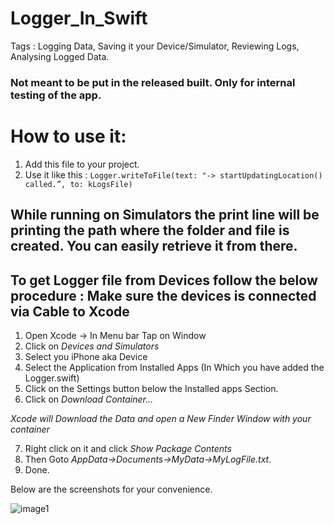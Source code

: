# Logger_In_Swift
Tags : Logging Data, Saving it your Device/Simulator, Reviewing Logs, Analysing Logged Data.


### Not meant to be put in the released built. Only for internal testing of the app.

# How to use it: 
1. Add this file to your project.
2. Use it like this : `Logger.writeToFile(text: "-> startUpdatingLocation() called.”, to: kLogsFile)`



## While running on Simulators the print line will be printing the path where the folder and file is created. You can easily retrieve it from there.

## To get Logger file from Devices follow the below procedure : Make sure the devices is connected via Cable to Xcode
1. Open Xcode -> In Menu bar Tap on Window
2. Click on *Devices and Simulators* 
3. Select you iPhone aka Device
4. Select the Application from Installed Apps (In Which you have added the Logger.swift)
5. Click on the Settings button below the Installed apps Section.
6. Click on *Download Container...*

 _Xcode will Download the Data and open a New Finder Window with your container_
 
 7. Right click on it and click *Show Package Contents*
 8. Then Goto *AppData->Documents->MyData->MyLogFile.txt*.
 9. Done.
 
 Below are the screenshots for your convenience.
 
 
 ![image1](https://ibb.co/4JRt0P9)
 

